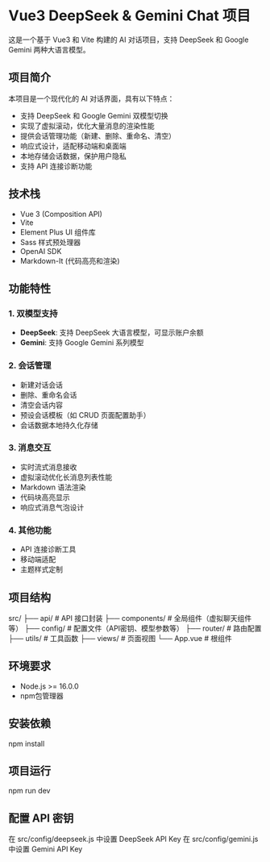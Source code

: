 # Vue3 DeepSeek & Gemini Chat 项目

这是一个基于 Vue3 和 Vite 构建的 AI 对话项目，支持 DeepSeek 和 Google Gemini 两种大语言模型。

## 项目简介

本项目是一个现代化的 AI 对话界面，具有以下特点：
- 支持 DeepSeek 和 Google Gemini 双模型切换
- 实现了虚拟滚动，优化大量消息的渲染性能
- 提供会话管理功能（新建、删除、重命名、清空）
- 响应式设计，适配移动端和桌面端
- 本地存储会话数据，保护用户隐私
- 支持 API 连接诊断功能

## 技术栈

- Vue 3 (Composition API)
- Vite
- Element Plus UI 组件库
- Sass 样式预处理器
- OpenAI SDK
- Markdown-It (代码高亮和渲染)

## 功能特性

### 1. 双模型支持
- **DeepSeek**: 支持 DeepSeek 大语言模型，可显示账户余额
- **Gemini**: 支持 Google Gemini 系列模型

### 2. 会话管理
- 新建对话会话
- 删除、重命名会话
- 清空会话内容
- 预设会话模板（如 CRUD 页面配置助手）
- 会话数据本地持久化存储

### 3. 消息交互
- 实时流式消息接收
- 虚拟滚动优化长消息列表性能
- Markdown 语法渲染
- 代码块高亮显示
- 响应式消息气泡设计

### 4. 其他功能
- API 连接诊断工具
- 移动端适配
- 主题样式定制

## 项目结构
src/ 
├── api/ # API 接口封装 
├── components/ # 全局组件（虚拟聊天组件等） 
├── config/ # 配置文件（API密钥、模型参数等）
├── router/ # 路由配置 
├── utils/ # 工具函数 
├── views/ # 页面视图 
    └── App.vue # 根组件

## 环境要求
- Node.js >= 16.0.0
- npm包管理器

## 安装依赖
npm install

## 项目运行
npm run dev

## 配置 API 密钥
在 src/config/deepseek.js 中设置 DeepSeek API Key
在 src/config/gemini.js 中设置 Gemini API Key
